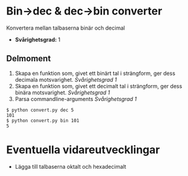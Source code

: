 # Bin->dec & dec->bin converter

Konvertera mellan talbaserna binär och decimal

- **Svårighetsgrad:** 1

## Delmoment

1. Skapa en funktion som, givet ett binärt tal i strängform, ger dess decimala motsvarighet. *Svårighetsgrad 1*
2. Skapa en funktion som, givet ett decimalt tal i strängform, ger dess binära motsvarighet. *Svårighetsgrad 1*
3. Parsa commandline-arguments *Svårighetsgrad 1*

`$ python convert.py dec 5`  
`101`  
`$ python convert.py bin 101`  
`5`

# Eventuella vidareutvecklingar

- Lägga till talbaserna oktalt och hexadecimalt